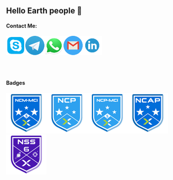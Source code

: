 <h2>Hello Earth people 👋 </h2>

<!--
**ennis-ibarra/ennis-ibarra** is a ✨ _special_ ✨ repository because its `README.md` (this file) appears on your GitHub profile.

Here are some ideas to get you started:

- 🔭 I’m currently working on ...
- 🌱 I’m currently learning ...
- 👯 I’m looking to collaborate on ...
- 🤔 I’m looking for help with ...
- 💬 Ask me about ...
- 📫 How to reach me: ...
- 😄 Pronouns: ...
- ⚡ Fun fact: ...
-->

<h4><b>Contact Me:</B></h4>

<table>
<tr> <a href="https://join.skype.com/invite/BnCrZGR6GKrl"><img src="https://raw.githubusercontent.com/ennis-ibarra/ennis-ibarra/main/skype00.png"></img></a> </tr>
<tr> <a href="https://t.me/ennisibarra"><img src="https://raw.githubusercontent.com/ennis-ibarra/ennis-ibarra/main/telegram01.png"></img></a> </tr>
<tr> <a href="https://wa.me/ennisibarra"><img src="https://raw.githubusercontent.com/ennis-ibarra/ennis-ibarra/main/whats01.png"></img></a> </tr>
<tr> <a href="mailto:ennis.ibarra@gmail.com"><img src="https://raw.githubusercontent.com/ennis-ibarra/ennis-ibarra/main/mail04.png"></img></a> </tr>
<tr> <a href="https://www.linkedin.com/in/ennis-ibarra"><img src="https://raw.githubusercontent.com/ennis-ibarra/ennis-ibarra/main/linked00.png"></img></a> </tr>
</table>

<br>

<h4><b>Badges</B></h4>

<table>
<tr>
 <a href="https://www.credly.com/badges/1f6bc8ee-2039-4ad1-b0c6-850257053c33/public_url"><img src="https://raw.githubusercontent.com/ennis-ibarra/ennis-ibarra/main/NCM_MCI.png"></img></a>
</tr>
<tr>
 <a href="https://www.credly.com/badges/b453883c-93d1-4b06-94fb-ee1fcbd5ee1b/public_url"><img src="https://raw.githubusercontent.com/ennis-ibarra/ennis-ibarra/main/NCPa.png"></img></a> 
</tr>
<tr>
 <a href="https://www.credly.com/badges/3cc95615-d4d4-4f7c-80b0-a0078ce7686f/public_url"><img src="https://raw.githubusercontent.com/ennis-ibarra/ennis-ibarra/main/NCP_MCI.png"></img></a>
</tr>
<tr>
 <a href="https://www.credly.com/badges/98d2fd66-897e-4dc5-ae6d-12317cad4f68/public_url"><img src="https://raw.githubusercontent.com/ennis-ibarra/ennis-ibarra/main/NCAP_5.png"></img></a> 
</tr>
<tr>
 <a href="https://www.credly.com/badges/c4ed398d-8bd4-4721-a1ce-21e92f119978/public_url"><img src="https://raw.githubusercontent.com/ennis-ibarra/ennis-ibarra/main/NSS.png"></img></a> 
</tr>
</table>




